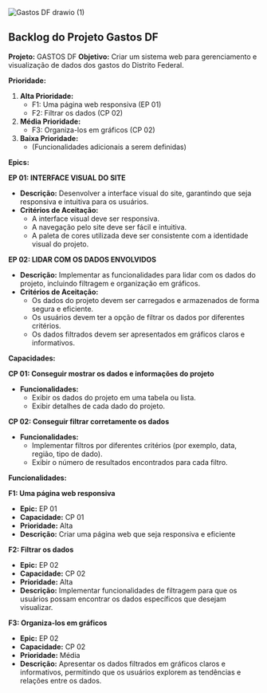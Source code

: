 
![Gastos DF drawio (1)](https://github.com/unb-mds/Saude-Goias-Squad12/assets/73038704/14fdac91-68d4-4054-8132-1d231555ac24)

## Backlog do Projeto Gastos DF

**Projeto:** GASTOS DF
**Objetivo:** Criar um sistema web para gerenciamento e visualização de dados dos gastos do Distrito Federal.

**Prioridade:**

1. **Alta Prioridade:**
    * F1: Uma página web responsiva (EP 01)
    * F2: Filtrar os dados (CP 02)
2. **Média Prioridade:**
    * F3: Organiza-los em gráficos (CP 02)
3. **Baixa Prioridade:**
    * (Funcionalidades adicionais a serem definidas)

**Epics:**

**EP 01: INTERFACE VISUAL DO SITE**

* **Descrição:** Desenvolver a interface visual do site, garantindo que seja responsiva e intuitiva para os usuários.
* **Critérios de Aceitação:**
    * A interface visual deve ser responsiva.
    * A navegação pelo site deve ser fácil e intuitiva.
    * A paleta de cores utilizada deve ser consistente com a identidade visual do projeto.

**EP 02: LIDAR COM OS DADOS ENVOLVIDOS**

* **Descrição:** Implementar as funcionalidades para lidar com os dados do projeto, incluindo filtragem e organização em gráficos.
* **Critérios de Aceitação:**
    * Os dados do projeto devem ser carregados e armazenados de forma segura e eficiente.
    * Os usuários devem ter a opção de filtrar os dados por diferentes critérios.
    * Os dados filtrados devem ser apresentados em gráficos claros e informativos.

**Capacidades:**

**CP 01: Conseguir mostrar os dados e informações do projeto**

* **Funcionalidades:**
    * Exibir os dados do projeto em uma tabela ou lista.
    * Exibir detalhes de cada dado do projeto.

**CP 02: Conseguir filtrar corretamente os dados**

* **Funcionalidades:**
    * Implementar filtros por diferentes critérios (por exemplo, data, região, tipo de dado).
    * Exibir o número de resultados encontrados para cada filtro.

**Funcionalidades:**

**F1: Uma página web responsiva**

* **Epic:** EP 01
* **Capacidade:** CP 01
* **Prioridade:** Alta
* **Descrição:** Criar uma página web que seja responsiva e eficiente

**F2: Filtrar os dados**

* **Epic:** EP 02
* **Capacidade:** CP 02
* **Prioridade:** Alta
* **Descrição:** Implementar funcionalidades de filtragem para que os usuários possam encontrar os dados específicos que desejam visualizar.

**F3: Organiza-los em gráficos**

* **Epic:** EP 02
* **Capacidade:** CP 02
* **Prioridade:** Média
* **Descrição:** Apresentar os dados filtrados em gráficos claros e informativos, permitindo que os usuários explorem as tendências e relações entre os dados.

